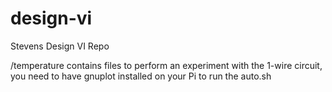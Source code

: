 # design-vi
Stevens Design VI Repo

/temperature contains files to perform an experiment with the 1-wire circuit, you need to have gnuplot installed on your Pi to run the auto.sh
